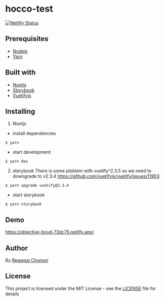 # hocco-test


[![Netlify Status](https://api.netlify.com/api/v1/badges/6d799796-1c5f-424d-b921-db25cb02ade8/deploy-status)](https://app.netlify.com/sites/objective-boyd-73dc75/deploys)

## Prerequisites

- [Nodejs](https://nodejs.org/en/)
- [Yarn](https://yarnpkg.com/)

## Built with

- [Nuxtjs](https://nuxtjs.org/guide/)
- [Storybook](https://storybook.js.org/)
- [Vuetifyjs](https://vuetifyjs.com/en/)

## Installing

1. Nuxtjs
- install dependencies
```
$ yarn
```
- start development
```
$ yarn dev
```

2. storybook
   There is some ploblem with vuetify^2.3.5 so we need to downgrade to v2.3.4
   https://github.com/vuetifyjs/vuetify/issues/11903

```
$ yarn upgrade vuetify@2.3.4
```

- start storybook
```
$ yarn storybook
```

## Demo
https://objective-boyd-73dc75.netlify.app/

## Author

By [Reawpai Chunsoi](https://github.com/phaicom/)

## License

This project is licensed under the MIT License - see the [LICENSE](LICENSE) file for details

